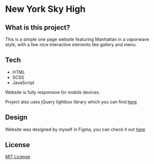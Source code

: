 # New York Sky High

## What is this project?
This is a simple one page website featuring Manhattan in a vaporwave style, with a few nice interactive elements like gallery and menu.

## Tech

- HTML
- SCSS
- JavaScript

Website is fully responsive for mobile devices.

Project also uses jQuery lightbox library which you can find [here](https://lokeshdhakar.com/projects/lightbox2/)

## Design
Website was designed by myself in Figma, you can check it out [here](https://www.figma.com/file/3mYtnFvoCZzTdotelG6XGP/Vaporwave?type=design&t=7LXRzGq12mx74z5v-6)

## License
[MIT License](https://opensource.org/licenses/MIT)